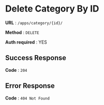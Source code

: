 # Delete Category By ID

**URL** : `/apps/category/{id}/`

**Method** : `DELETE`

**Auth required** : YES

## Success Response

**Code** : `204`

## Error Response

**Code** : `404 Not Found`
